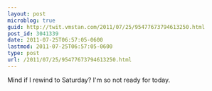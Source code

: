 ```yaml
---
layout: post
microblog: true
guid: http://twit.vmstan.com/2011/07/25/95477673794613250.html
post_id: 3041339
date: 2011-07-25T06:57:05-0600
lastmod: 2011-07-25T06:57:05-0600
type: post
url: /2011/07/25/95477673794613250.html
---
```

Mind if I rewind to Saturday? I'm so not ready for today.
